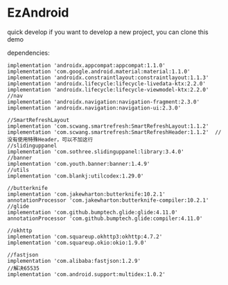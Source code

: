 # EzAndroid
quick develop
if you want to develop a new project, you can clone this demo


dependencies:

    implementation 'androidx.appcompat:appcompat:1.1.0'
    implementation 'com.google.android.material:material:1.1.0'
    implementation 'androidx.constraintlayout:constraintlayout:1.1.3'
    implementation 'androidx.lifecycle:lifecycle-livedata-ktx:2.2.0'
    implementation 'androidx.lifecycle:lifecycle-viewmodel-ktx:2.2.0'
    //nav
    implementation 'androidx.navigation:navigation-fragment:2.3.0'
    implementation 'androidx.navigation:navigation-ui:2.3.0'

    //SmartRefreshLayout
    implementation 'com.scwang.smartrefresh:SmartRefreshLayout:1.1.2'
    implementation 'com.scwang.smartrefresh:SmartRefreshHeader:1.1.2'  //没有使用特殊Header，可以不加这行
    //slidinguppanel
    implementation 'com.sothree.slidinguppanel:library:3.4.0'
    //banner
    implementation 'com.youth.banner:banner:1.4.9'
    //utils
    implementation 'com.blankj:utilcodex:1.29.0'

    //butterknife
    implementation 'com.jakewharton:butterknife:10.2.1'
    annotationProcessor 'com.jakewharton:butterknife-compiler:10.2.1'
    //glide
    implementation 'com.github.bumptech.glide:glide:4.11.0'
    annotationProcessor 'com.github.bumptech.glide:compiler:4.11.0'

    //okhttp
    implementation 'com.squareup.okhttp3:okhttp:4.7.2'
    implementation 'com.squareup.okio:okio:1.9.0'

    //fastjson
    implementation 'com.alibaba:fastjson:1.2.9'
    //解决65535
    implementation 'com.android.support:multidex:1.0.2'